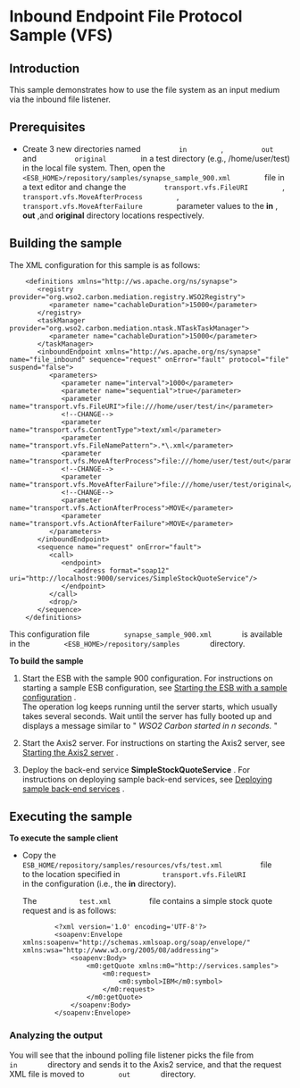 # Inbound Endpoint File Protocol Sample (VFS)

## Introduction

This sample demonstrates how to use the file system as an input medium
via the inbound file listener.

## Prerequisites

-   Create 3 new directories named `          in         ` ,
    `          out         ` and `          original         ` in a test
    directory (e.g., /home/user/test) in the local file system.
    Then, open the
    `          <ESB_HOME>/repository/samples/synapse_sample_900.xml         `
    file in a text editor and change the
    `          transport.vfs.FileURI         ` ,
    `          transport.vfs.MoveAfterProcess         ` ,
    `          transport.vfs.MoveAfterFailure         ` parameter values
    to the **in** , **out** ,and **original** directory locations
    respectively.

## Building the sample

The XML configuration for this sample is as follows:

``` 
    <definitions xmlns="http://ws.apache.org/ns/synapse">
       <registry provider="org.wso2.carbon.mediation.registry.WSO2Registry">
          <parameter name="cachableDuration">15000</parameter>
       </registry>
       <taskManager provider="org.wso2.carbon.mediation.ntask.NTaskTaskManager">
          <parameter name="cachableDuration">15000</parameter>
       </taskManager>
       <inboundEndpoint xmlns="http://ws.apache.org/ns/synapse" name="file_inbound" sequence="request" onError="fault" protocol="file" suspend="false">
          <parameters>
             <parameter name="interval">1000</parameter>
             <parameter name="sequential">true</parameter>
             <parameter name="transport.vfs.FileURI">file:///home/user/test/in</parameter>
             <!--CHANGE-->
             <parameter name="transport.vfs.ContentType">text/xml</parameter>
             <parameter name="transport.vfs.FileNamePattern">.*\.xml</parameter>
             <parameter name="transport.vfs.MoveAfterProcess">file:///home/user/test/out</parameter>
             <!--CHANGE-->
             <parameter name="transport.vfs.MoveAfterFailure">file:///home/user/test/original</parameter>
             <!--CHANGE-->
             <parameter name="transport.vfs.ActionAfterProcess">MOVE</parameter>
             <parameter name="transport.vfs.ActionAfterFailure">MOVE</parameter>
          </parameters>
       </inboundEndpoint>
       <sequence name="request" onError="fault">
          <call>
             <endpoint>
                <address format="soap12" uri="http://localhost:9000/services/SimpleStockQuoteService"/>
             </endpoint>
          </call>
          <drop/>
       </sequence>
    </definitions>
```

This configuration file `         synapse_sample_900.xml        ` is
available in the `         <ESB_HOME>/repository/samples        `
directory.

**To build the sample**

1.  Start the ESB with the sample 900 configuration. For instructions on
    starting a sample ESB configuration, see [Starting the ESB with a
    sample
    configuration](https://docs.wso2.com/enterprise-service-bus/Setting+Up+the+ESB+Samples#SettingUptheESBSamples-Startingasample)
    .  
    The operation log keeps running until the server starts, which
    usually takes several seconds. Wait until the server has fully
    booted up and displays a message similar to " *WSO2 Carbon started
    in n seconds.* "

2.  Start the Axis2 server. For instructions on starting the Axis2
    server, see [Starting the Axis2
    server](https://docs.wso2.com/enterprise-service-bus/Setting+Up+the+ESB+Samples#SettingUptheESBSamples-Axis2server)
    .

3.  Deploy the back-end service **SimpleStockQuoteService** . For
    instructions on deploying sample back-end services, see [Deploying
    sample back-end
    services](https://docs.wso2.com/enterprise-service-bus/Setting+Up+the+ESB+Samples#SettingUptheESBSamples-Backend)
    .

## Executing the sample

**To execute the sample client**

-   Copy the
    `           ESB_HOME/repository/samples/resources/vfs/test.xml          `
    file to the location specified in
    `           transport.vfs.FileURI          ` in the configuration
    (i.e., the **in** directory).  
      
    The `           test.xml          ` file contains a simple stock
    quote request and is as follows:

    ```
            <?xml version='1.0' encoding='UTF-8'?>
            <soapenv:Envelope xmlns:soapenv="http://schemas.xmlsoap.org/soap/envelope/" xmlns:wsa="http://www.w3.org/2005/08/addressing">
                <soapenv:Body>
                    <m0:getQuote xmlns:m0="http://services.samples"> 
                        <m0:request>
                            <m0:symbol>IBM</m0:symbol>
                        </m0:request>
                    </m0:getQuote>
                </soapenv:Body>
            </soapenv:Envelope>
    ```

### Analyzing the output

You will see that the inbound polling file listener picks the file from
`         in        ` directory and sends it to the Axis2 service, and
that the request XML file is moved to `         out        ` directory.
